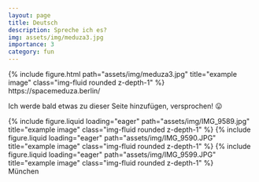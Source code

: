 ```yaml
---
layout: page
title: Deutsch  
description: Spreche ich es?  
img: assets/img/meduza3.jpg
importance: 3
category: fun
---
```


<div class="row">
    <div class="col-sm mt-3 mt-md-0">
        {% include figure.html path="assets/img/meduza3.jpg" title="example image" class="img-fluid rounded z-depth-1" %}
    </div>
</div>
<div class="caption">
    https://spacemeduza.berlin/ 
</div>

Ich werde bald etwas zu dieser Seite hinzufügen, versprochen! :stuck_out_tongue:

<div class="row">
    <div class="col-sm mt-3 mt-md-0">
        {% include figure.liquid loading="eager" path="assets/img/IMG_9589.jpg" title="example image" class="img-fluid rounded z-depth-1" %}
        {% include figure.liquid loading="eager" path="assets/img/IMG_9590.JPG" title="example image" class="img-fluid rounded z-depth-1" %}
        {% include figure.liquid loading="eager" path="assets/img/IMG_9599.JPG" title="example image" class="img-fluid rounded z-depth-1" %}
    </div>
</div>
<div class="caption">
    München
</div>